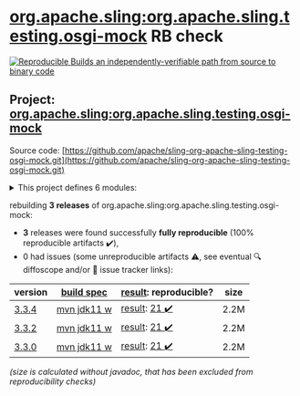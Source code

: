 [org.apache.sling:org.apache.sling.testing.osgi-mock](https://search.maven.org/artifact/org.apache.sling/org.apache.sling.testing.osgi-mock/) RB check
=======

[![Reproducible Builds](https://reproducible-builds.org/images/logos/rb.svg) an independently-verifiable path from source to binary code](https://reproducible-builds.org/)

## Project: [org.apache.sling:org.apache.sling.testing.osgi-mock](https://search.maven.org/artifact/org.apache.sling/org.apache.sling.testing.osgi-mock/)

Source code: [https://github.com/apache/sling-org-apache-sling-testing-osgi-mock.git](https://github.com/apache/sling-org-apache-sling-testing-osgi-mock.git)

<details><summary>This project defines 6 modules:</summary>

* [org.apache.sling:org.apache.sling.testing.osgi-mock](https://search.maven.org/artifact/org.apache.sling/org.apache.sling.testing.osgi-mock/)
* [org.apache.sling:org.apache.sling.testing.osgi-mock.core](https://search.maven.org/artifact/org.apache.sling/org.apache.sling.testing.osgi-mock.core/)
* [org.apache.sling:org.apache.sling.testing.osgi-mock.junit4](https://search.maven.org/artifact/org.apache.sling/org.apache.sling.testing.osgi-mock.junit4/)
* [org.apache.sling:org.apache.sling.testing.osgi-mock.junit5](https://search.maven.org/artifact/org.apache.sling/org.apache.sling.testing.osgi-mock.junit5/)
* [org.apache.sling:org.apache.sling.testing.osgi-mock.parent](https://search.maven.org/artifact/org.apache.sling/org.apache.sling.testing.osgi-mock.parent/)
* [org.apache.sling:org.apache.sling.testing.osgi-mock.test-services](https://search.maven.org/artifact/org.apache.sling/org.apache.sling.testing.osgi-mock.test-services/)
</details>

rebuilding **3 releases** of org.apache.sling:org.apache.sling.testing.osgi-mock:
- **3** releases were found successfully **fully reproducible** (100% reproducible artifacts :heavy_check_mark:),
- 0 had issues (some unreproducible artifacts :warning:, see eventual :mag: diffoscope and/or :memo: issue tracker links):

| version | [build spec](/BUILDSPEC.md) | [result](https://reproducible-builds.org/docs/jvm/): reproducible? | size |
| -- | --------- | ------ | -- |
| [3.3.4](https://search.maven.org/artifact/org.apache.sling/org.apache.sling.testing.osgi-mock/3.3.4/pom) | [mvn jdk11 w](org.apache.sling.testing.osgi-mock-3.3.4.buildspec) | [result](org.apache.sling.testing.osgi-mock-3.3.4.buildinfo): [21 :heavy_check_mark: ](org.apache.sling.testing.osgi-mock-3.3.4.buildcompare) | 2.2M |
| [3.3.2](https://search.maven.org/artifact/org.apache.sling/org.apache.sling.testing.osgi-mock/3.3.2/pom) | [mvn jdk11 w](org.apache.sling.testing.osgi-mock-3.3.2.buildspec) | [result](org.apache.sling.testing.osgi-mock-3.3.2.buildinfo): [21 :heavy_check_mark: ](org.apache.sling.testing.osgi-mock-3.3.2.buildcompare) | 2.2M |
| [3.3.0](https://search.maven.org/artifact/org.apache.sling/org.apache.sling.testing.osgi-mock/3.3.0/pom) | [mvn jdk11 w](org.apache.sling.testing.osgi-mock-3.3.0.buildspec) | [result](org.apache.sling.testing.osgi-mock-3.3.0.buildinfo): [21 :heavy_check_mark: ](org.apache.sling.testing.osgi-mock-3.3.0.buildcompare) | 2.2M |

<i>(size is calculated without javadoc, that has been excluded from reproducibility checks)</i>
